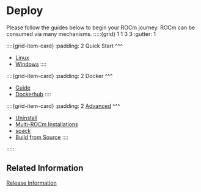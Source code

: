 # Deploy
Please follow the guides below to begin your ROCm journey. ROCm can be consumed via many mechanisms. 
:::::{grid} 1 1 3 3
:gutter: 1

::::{grid-item-card} 
:padding: 2 
Quick Start
^^^
 * [Linux](quick_start)
 * [Windows](hip_sdk_install_win/hip_sdk_install_win)
::::

::::{grid-item-card} 
:padding: 2
Docker
^^^
 * [Guide](deploy/docker)
 * [Dockerhub](https://hub.docker.com/u/rocm/#!)
::::

::::{grid-item-card} 
:padding: 2
[Advanced](deploy/advanced)
^^^
 * [Uninstall](deploy/advanced/uninstall)
 * [Multi-ROCm Installations](deploy/advanced/multi)
 * [spack](deploy/advanced/spack)
 * [Build from Source](deploy/advanced/build_source)
::::

:::::
## Related Information
[Release Information](release)